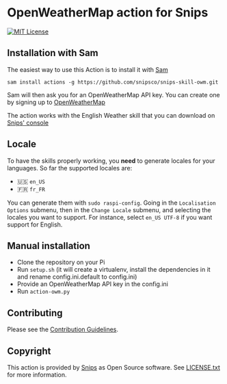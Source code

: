 # OpenWeatherMap action for Snips

[![MIT License](https://img.shields.io/badge/license-MIT-blue.svg)](https://raw.githubusercontent.com/snipsco/snips-skill-owm/master/LICENSE.txt)

## Installation with Sam

The easiest way to use this Action is to install it with [Sam](https://snips.gitbook.io/getting-started/installation)

`sam install actions -g https://github.com/snipsco/snips-skill-owm.git`

Sam will then ask you for an OpenWeatherMap API key. You can create one by signing up to [OpenWeatherMap](https://openweathermap.org)

The action works with the English Weather skill that you can download on [Snips' console](https://console.snips.ai)

## Locale

To have the skills properly working, you **need** to generate locales for your languages.  So far the supported locales are:

- 🇺🇸 `en_US`
- 🇫🇷 `fr_FR`

You can generate them with `sudo raspi-config`. Going in the `Localisation Options` submenu, then in the `Change Locale` submenu, and selecting the locales you want to support. For instance, select `en_US UTF-8` if you want support for English. 

## Manual installation

- Clone the repository on your Pi
- Run `setup.sh` (it will create a virtualenv, install the dependencies in it and rename config.ini.default to config.ini)
- Provide an OpenWeatherMap API key in the config.ini
- Run `action-owm.py`

## Contributing

Please see the [Contribution Guidelines](https://github.com/snipsco/snips-skill-owm/blob/master/CONTRIBUTING.md).

## Copyright

This action is provided by [Snips](https://www.snips.ai) as Open Source software. See [LICENSE.txt](https://github.com/snipsco/snips-skill-owm/blob/master/LICENSE.txt) for more information.
